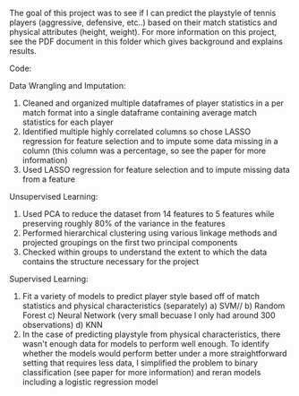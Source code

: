 The goal of this project was to see if I can predict the playstyle of tennis players (aggressive, defensive, etc..) based on their match statistics and physical attributes (height, weight). For more information on this project, see the PDF document in this folder which gives background and explains results.

Code:

Data Wrangling and Imputation:
1) Cleaned and organized multiple dataframes of player statistics in a per match format into a single dataframe containing average match statistics for        each player
2) Identified multiple highly correlated columns so chose LASSO regression for feature selection and to impute some data missing in a column (this column was a percentage, so see the paper for more information)
3) Used LASSO regression for feature selection and to impute missing data from a feature

Unsupervised Learning:
1) Used PCA to reduce the dataset from 14 features to 5 features while preserving roughly 80% of the variance in the features
2) Performed hierarchical clustering using various linkage methods and projected groupings on the first two principal components
3) Checked within groups to understand the extent to which the data contains the structure necessary for the project

Supervised Learning:
1) Fit a variety of models to predict player style based off of match statistics and physical characteristics (separately)
  a) SVM//
  b) Random Forest
  c) Neural Network (very small becuase I only had around 300 observations)
  d) KNN
3) In the case of predicting playstyle from physical characteristics, there wasn't enough data for models to perform well enough. To identify whether the models would perform better under a more straightforward setting that requires less data, I simplified the problem to binary classification (see paper for more information) and reran models including a logistic regression model
